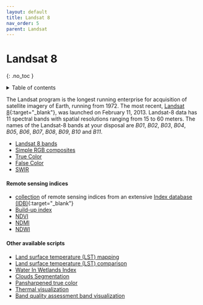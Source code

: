 ```yaml
---
layout: default
title: Landsat 8
nav_order: 5
parent: Landsat
---
```


# Landsat 8
{: .no_toc }

<details markdown="block">
  <summary>
    Table of contents
  </summary>
  {: .text-delta }
- TOC
{:toc}
</details>

The Landsat program is the longest running enterprise for acquisition of satellite imagery of Earth, running from 1972. The most recent, [Landsat 8](https://landsat.usgs.gov/landsat8.php){:target="_blank"}, was launched on February 11, 2013. Landsat-8 data has 11 spectral bands with spatial resolutions ranging from 15 to 60 meters. The names of the Landsat-8 bands at your disposal are *B01*, *B02*, *B03*, *B04*, *B05*, *B06*, *B07*, *B08*, *B09*, *B10* and *B11*.

 - [Landsat 8 bands](/landsat-8/bands)
 - [Simple RGB composites](/landsat-8/composites)
 - [True Color](/landsat-8/true-color)
 - [False Color](/landsat-8/false-color)
 - [SWIR](/landsat-8/swir)

#### Remote sensing indices
  - [collection](/landsat-8/indexdb) of remote sensing indices from an extensive [Index database (IDB)](https://www.indexdatabase.de/){:target="_blank"}
  - [Build-up index](/landsat-8/built_up_index)
  - [NDVI](/landsat-8/ndvi)
  - [NDMI](/landsat-8/ndmi)
  - [NDWI](/landsat-8/ndwi)

#### Other available scripts
  - [Land surface temperature (LST) mapping](/landsat-8/land_surface_temperature_mapping)
  - [Land surface temperature (LST) comparison](/landsat-8/land_surface_temperature_comparison)
  - [Water In Wetlands Index](/landsat-8/wiw_L8_script)
  - [Clouds Segmentation](/landsat-8/clouds_segmentation)
  - [Pansharpened true color](/landsat-8/true-color-pansharpened)
  - [Thermal visualization](/landsat-8/thermal)
  - [Band quality assessment band visualization](/landsat-8/bqa)